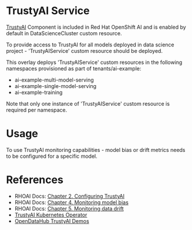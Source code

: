 # TrustyAI Service

[TrustyAI](https://github.com/trustyai-explainability) Component is included in Red Hat OpenShift AI and is enabled by default in DataScienceCluster custom resource.

To provide access to TrustyAI for all models deployed in data science project - 'TrustyAIService' custom resource should be deployed.

This overlay deploys 'TrustyAIService' custom resources in the following namespaces provisioned as part of tenants/ai-example:
* ai-example-multi-model-serving
* ai-example-single-model-serving
* ai-example-training

Note that only one instance of 'TrustyAIService' custom resource is required per namespace.

# Usage
To use TrustyAI monitoring capabilities - model bias or  drift metrics needs to be configured for a specific model.

# References
* RHOAI Docs: [Chapter 2. Configuring TrustyAI](https://docs.redhat.com/en/documentation/red_hat_openshift_ai_self-managed/2-latest/html/monitoring_data_science_models/configuring-trustyai_monitor)
* RHOAI Docs: [Chapter 4. Monitoring model bias](https://docs.redhat.com/en/documentation/red_hat_openshift_ai_self-managed/2-latest/html/monitoring_data_science_models/monitoring-model-bias_bias-monitoring)
* RHOAI Docs: [Chapter 5. Monitoring data drift](https://docs.redhat.com/en/documentation/red_hat_openshift_ai_self-managed/2-latest/html/monitoring_data_science_models/monitoring-data-drift_drift-monitoring)
* [TrustyAI Kubernetes Operator](https://github.com/trustyai-explainability/trustyai-service-operator)
* [OpenDataHub TrustyAI Demos](https://github.com/trustyai-explainability/odh-trustyai-demos)

